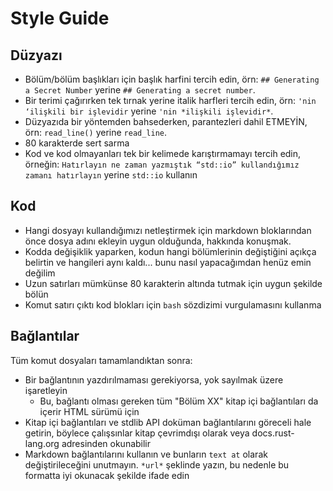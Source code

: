 # Style Guide

## Düzyazı

- Bölüm/bölüm başlıkları için başlık harfini tercih edin, örn: `## Generating a Secret
  Number` yerine `## Generating a secret number`.
- Bir terimi çağırırken tek tırnak yerine italik harfleri tercih edin, örn: `'nin ‘ilişkili bir işlevidir` yerine `'nin *ilişkili işlevidir*`.
- Düzyazıda bir yöntemden bahsederken, parantezleri dahil ETMEYİN, örn:
  `read_line()` yerine `read_line`.
- 80 karakterde sert sarma
- Kod ve kod olmayanları tek bir kelimede karıştırmamayı tercih edin, örneğin: ``Hatırlayın ne zaman yazmıştık
  “std::io” kullandığımız zamanı hatırlayın`` yerine ``std::io`` kullanın


## Kod

- Hangi dosyayı kullandığımızı netleştirmek için markdown bloklarından önce dosya adını ekleyin
  uygun olduğunda, hakkında konuşmak.
- Kodda değişiklik yaparken, kodun hangi bölümlerinin değiştiğini açıkça belirtin
  ve hangileri aynı kaldı... bunu nasıl yapacağımdan henüz emin değilim
- Uzun satırları mümkünse 80 karakterin altında tutmak için uygun şekilde bölün
- Komut satırı çıktı kod blokları için `bash` sözdizimi vurgulamasını kullanma

## Bağlantılar

Tüm komut dosyaları tamamlandıktan sonra:

- Bir bağlantının yazdırılmaması gerekiyorsa, yok sayılmak üzere işaretleyin
  - Bu, bağlantı olması gereken tüm "Bölüm XX" kitap içi bağlantıları da içerir
    HTML sürümü için
- Kitap içi bağlantıları ve stdlib API doküman bağlantılarını göreceli hale getirin, böylece çalışsınlar
  kitap çevrimdışı olarak veya docs.rust-lang.org adresinden okunabilir
- Markdown bağlantılarını kullanın ve bunların `text at` olarak değiştirileceğini unutmayın.
  `*url*` şeklinde yazın, bu nedenle bu formatta iyi okunacak şekilde ifade edin